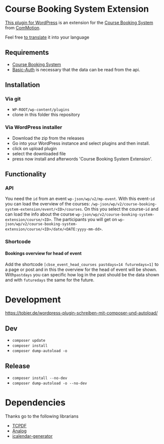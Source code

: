 # Course Booking System Extension

[This plugin for WordPress](https://wordpress.org/plugins/course-booking-system-extension/) is an extension for
the [Course Booking System](https://de.wordpress.org/plugins/course-booking-system/)
from [ComMotion](https://commotion.online/).

Feel free [to translate](https://translate.wordpress.org/projects/wp-plugins/course-booking-system-extension) it into
your language

## Requirements

- [Course Booking System](https://de.wordpress.org/plugins/course-booking-system/)
- [Basic-Auth](https://github.com/WP-API/Basic-Auth) is necessary that the data can be read from the api.

## Installation

### Via git

- `WP-ROOT/wp-content/plugins`
- clone in this folder this repository

### Via WordPress installer

- Download the zip from the releases
- Go into your WordPress instance and select plugins and then install.
- click on upload plugin
- select the downloaded file
- press now install and afterwords 'Course Booking System Extension'.

## Functionality

### API

You need the `id` from an event `wp-json/wp/v2/mp-event`. With this event-`id` you can load the overview of the
courses: `/wp-json/wp/v2/course-booking-system-extension/event/<ID>/courses`. On this you select the course-`id` and can
load the info about the course `wp-json/wp/v2/course-booking-system-extension/course/<ID>`. The participants you will
get on `wp-json/wp/v2/course-booking-system-extension/course/<ID>/date/<DATE:yyyy-mm-dd>`.

### Shortcode

#### Bookings overview for head of event

Add the shortcode `[cbse_event_head_courses pastdays=14 futuredays=1]` to a page or post and in this the overview for
the head of event will be shown. With`pastdays` you can specific how log in the past should be the data shown and
with `futuredays` the same for the future.

# Development
https://tobier.de/wordpress-plugin-schreiben-mit-composer-und-autoload/

## Dev

- `composer update`
- `composer install`
- `composer dump-autoload -o`

## Release

- `composer install --no-dev`
- `composer dump-autoload -o --no-dev`

# Dependencies

Thanks go to the following librarians
- [TCPDF](https://github.com/tecnickcom/TCPDF)
- [Analog](https://github.com/jbroadway/analog)
- [icalendar-generator](https://github.com/spatie/icalendar-generator)
